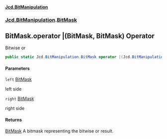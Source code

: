 #### [Jcd.BitManipulation](index 'index')

### [Jcd.BitManipulation](Jcd.BitManipulation 'Jcd.BitManipulation').[BitMask](Jcd.BitManipulation.BitMask 'Jcd.BitManipulation.BitMask')

## BitMask.operator |(BitMask, BitMask) Operator

Bitwise or

```csharp
public static Jcd.BitManipulation.BitMask operator |(Jcd.BitManipulation.BitMask left, Jcd.BitManipulation.BitMask right);
```

#### Parameters

<a name='Jcd.BitManipulation.BitMask.op_BitwiseOr(Jcd.BitManipulation.BitMask,Jcd.BitManipulation.BitMask).left'></a>

`left` [BitMask](Jcd.BitManipulation.BitMask 'Jcd.BitManipulation.BitMask')

left side

<a name='Jcd.BitManipulation.BitMask.op_BitwiseOr(Jcd.BitManipulation.BitMask,Jcd.BitManipulation.BitMask).right'></a>

`right` [BitMask](Jcd.BitManipulation.BitMask 'Jcd.BitManipulation.BitMask')

right side

#### Returns

[BitMask](Jcd.BitManipulation.BitMask 'Jcd.BitManipulation.BitMask')
A bitmask representing the bitwise or result.